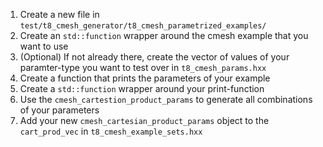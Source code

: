 1. Create a new file in `test/t8_cmesh_generator/t8_cmesh_parametrized_examples/`
2. Create an `std::function` wrapper around the cmesh example that you want to use
3. (Optional) If not already there, create the vector of values of your paramter-type you want to test over in `t8_cmesh_params.hxx`
4. Create a function that prints the parameters of your example
5. Create a `std::function` wrapper around your print-function
6. Use the `cmesh_cartestion_product_params` to generate all combinations of your parameters
7. Add your new `cmesh_cartesian_product_params` object to the `cart_prod_vec` in `t8_cmesh_example_sets.hxx`